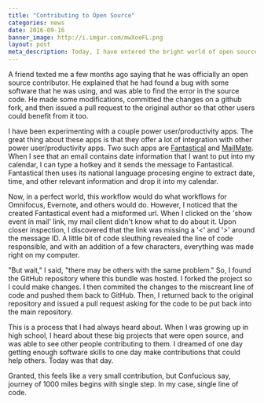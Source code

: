 ```yaml
---
title: "Contributing to Open Source"
categories: news
date: 2016-09-16
banner_image: http://i.imgur.com/mwXoeFL.png
layout: post
meta_description: Today, I have entered the bright world of open source programming.
---
```


A friend texted me a few months ago saying that he was officially an open source contributor. He explained that he had found a bug with some software that he was using, and was able to find the error in the source code. He made some modifications, committed the changes on a github fork, and then issued a pull request to the original author so that other users could benefit from it too.

I have been experimenting with a couple power user/productivity apps. The great thing about these apps is that they offer a lot of integration with other power user/productivity apps. Two such apps are [Fantastical](https://flexibits.com/fantastical) and [MailMate](https://freron.com/). When I see that an email contains date information that I want to put into my calendar, I can type a hotkey and it sends the message to Fantastical. Fantastical then uses its national language procesing engine to extract date, time, and other relevant information and drop it into my calendar.

Now, in a perfect world, this workflow would do what workflows for Omnifocus, Evernote, and others would do. However, I noticed that the created Fantastical event had a misformed url. When I clicked on the 'show event in mail' link, my mail client didn't know what to do about it. Upon closer inspection, I discovered that the link was missing a '<' and '>' around the message ID. A little bit of code sleuthing revealed the line of code responsible, and with an addition of a few characters, everything was made right on my computer.

"But wait," I said, "there may be others with the same problem." So, I found the GitHub repository where this bundle was hosted. I forked the project so I could make changes. I then commited the changes to the miscreant line of code and pushed them back to GitHub. Then, I returned back to the original repository and issued a pull request asking for the code to be put back into the main repository.

This is a process that I had always heard about. When I was growing up in high school, I heard about these big projects that were open source, and was able to see other people contributing to them. I dreamed of one day getting enough software skills to one day make contributions that could help others. Today was that day.

Granted, this feels like a very small contribution, but Confucious say, journey of 1000 miles begins with single step. In my case, single line of code.